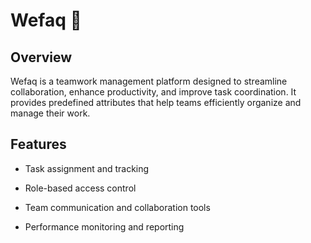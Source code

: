 # Wefaq 🤝

## Overview

Wefaq is a teamwork management platform designed to streamline collaboration, enhance productivity, and improve task coordination. It provides predefined attributes that help teams efficiently organize and manage their work.

## Features

- Task assignment and tracking

- Role-based access control

- Team communication and collaboration tools

- Performance monitoring and reporting
